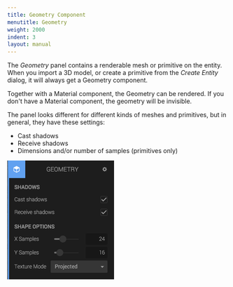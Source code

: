 ```yaml
---
title: Geometry Component
menutitle: Geometry
weight: 2000
indent: 3
layout: manual
---
```

The *Geometry* panel contains a renderable mesh or primitive on the entity. When you import a 3D model, or create a primitive from the *Create Entity* dialog, it will always get a Geometry component.

Together with a Material component, the Geometry can be rendered. If you don't have a Material component, the geometry will be invisible.

The panel looks different for different kinds of meshes and primitives, but in general, they have these settings:

* Cast shadows
* Receive shadows
* Dimensions and/or number of samples (primitives only)

![](sphere-geometry-panel.png)